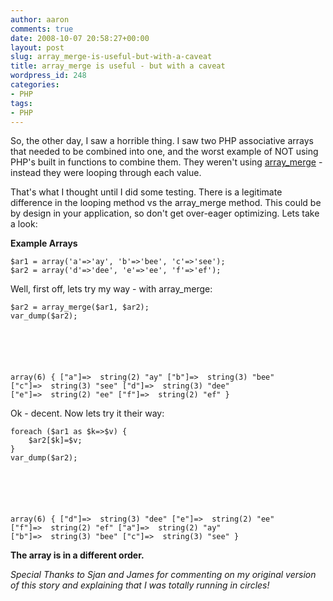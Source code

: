 ```yaml
---
author: aaron
comments: true
date: 2008-10-07 20:58:27+00:00
layout: post
slug: array_merge-is-useful-but-with-a-caveat
title: array_merge is useful - but with a caveat
wordpress_id: 248
categories:
- PHP
tags:
- PHP
---
```


So, the other day, I saw a horrible thing.  I saw two PHP associative arrays that needed to be combined into one, and the worst example of NOT using PHP's built in functions to combine them.  They weren't using [array_merge](http://php.net/array_merge) - instead they were looping through each value.

That's what I thought until I did some testing.  There is a legitimate difference in the looping method vs the array_merge method.  This could be by design in your application, so don't get over-eager optimizing.  Lets take a look:

**Example Arrays**

    
    
    $ar1 = array('a'=>'ay', 'b'=>'bee', 'c'=>'see');
    $ar2 = array('d'=>'dee', 'e'=>'ee', 'f'=>'ef');
    



Well, first off, lets try my way - with array_merge:

    
    
    $ar2 = array_merge($ar1, $ar2);
    var_dump($ar2);
    



    
    
    array(6) { ["a"]=>  string(2) "ay" ["b"]=>  string(3) "bee"
    ["c"]=>  string(3) "see" ["d"]=>  string(3) "dee"
    ["e"]=>  string(2) "ee" ["f"]=>  string(2) "ef" }
    



Ok - decent.  Now lets try it their way:

    
    
    foreach ($ar1 as $k=>$v) {
        $ar2[$k]=$v;
    }
    var_dump($ar2);
    



    
    
    array(6) { ["d"]=>  string(3) "dee" ["e"]=>  string(2) "ee"
    ["f"]=>  string(2) "ef" ["a"]=>  string(2) "ay"
    ["b"]=>  string(3) "bee" ["c"]=>  string(3) "see" }
    



**The array is in a different order.**

_Special Thanks to Sjan and James for commenting on my original version of this story and explaining that I was totally running in circles!_
